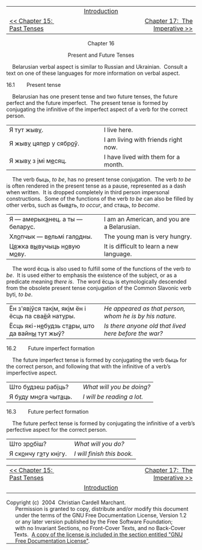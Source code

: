 <table>
<colgroup>
<col style="width: 33%" />
<col style="width: 33%" />
<col style="width: 33%" />
</colgroup>
<tbody>
<tr class="odd">
<td><br />
</td>
<td style="text-align: center;"><a href="introduction.html">Introduction</a><br />
</td>
<td style="text-align: right;"><br />
</td>
</tr>
<tr class="even">
<td><a href="chapter15.html">&lt;&lt; Chapter 15:  Past Tenses</a><br />
</td>
<td style="text-align: center;"><br />
</td>
<td style="text-align: right;"><a href="chapter17.html">Chapter 17:  The Imperative &gt;&gt;</a><br />
</td>
</tr>
</tbody>
</table>

  
  

<div style="text-align: center;">

Chapter 16  
  
Present and Future Tenses  

</div>

  
    Belarusian verbal aspect is similar to Russian and Ukrainian. 
Consult a text on one of these languages for more information on verbal
aspect.  
  
16.1        Present tense  
  
    Belarusian has one present tense and two future tenses, the future
perfect and the future imperfect.  The present tense is formed by
conjugating the infinitive of the imperfect aspect of a verb for the
correct person.  
  

<table>
<colgroup>
<col style="width: 50%" />
<col style="width: 50%" />
</colgroup>
<tbody>
<tr class="odd">
<td>Я тут жыв<span style="text-decoration: underline;">у</span>.<br />
</td>
<td>I live here.<br />
</td>
</tr>
<tr class="even">
<td>Я жыв<span style="text-decoration: underline;">у</span> цяп<span style="text-decoration: underline;">е</span>р у сябр<span style="text-decoration: underline;">о</span>ў.<br />
</td>
<td>I am living with friends right now.<br />
</td>
</tr>
<tr class="odd">
<td>Я жыв<span style="text-decoration: underline;">у</span> з <span style="text-decoration: underline;">і</span>мі м<span style="text-decoration: underline;">е</span>сяц.<br />
</td>
<td>I have lived with them for a month.<br />
</td>
</tr>
</tbody>
</table>

  
  
    The verb быць, <span style="font-style: italic;">to be</span>, has
no present tense conjugation.  The verb
<span style="font-style: italic;">to be</span> is often rendered in the
present tense as a pause, represented as a dash when written.  It is
dropped completely in third person impersonal constructions.  Some of
the functions of the verb <span style="font-style: italic;">to be</span>
can also be filled by other verbs, such as
быв<span style="text-decoration: underline;">а</span>ть,
<span style="font-style: italic;">to occur</span>, and стаць,
<span style="font-style: italic;">to become</span>.  
  

<table>
<colgroup>
<col style="width: 50%" />
<col style="width: 50%" />
</colgroup>
<tbody>
<tr class="odd">
<td>Я — амерык<span style="text-decoration: underline;">а</span>нец. а ты — белар<span style="text-decoration: underline;">у</span>с.<br />
</td>
<td>I am an American, and you are a Belarusian.<br />
</td>
</tr>
<tr class="even">
<td>Хл<span style="text-decoration: underline;">о</span>пчык — в<span style="text-decoration: underline;">е</span>льмі гал<span style="text-decoration: underline;">о</span>дны.<br />
</td>
<td>The young man is very hungry.<br />
</td>
</tr>
<tr class="odd">
<td>Ц<span style="text-decoration: underline;">я</span>жка в<span style="text-decoration: underline;">ы</span>вучыць н<span style="text-decoration: underline;">о</span>вую м<span style="text-decoration: underline;">о</span>ву.<br />
</td>
<td>It is difficult to learn a new language.<br />
</td>
</tr>
</tbody>
</table>

  
    The word ёсць is also used to fulfill some of the functions of the
verb <span style="font-style: italic;">to be</span>.  It is used either
to emphasis the existence of the subject, or as a predicate meaning
<span style="font-style: italic;">there is</span>.  The word ёсць is
etymologically descended from the obsolete present tense conjugation of
the Common Slavonic verb byti, <span style="font-style: italic;">to
be</span>.  
  

<table>
<colgroup>
<col style="width: 50%" />
<col style="width: 50%" />
</colgroup>
<tbody>
<tr class="odd">
<td>Ён з'яв<span style="text-decoration: underline;">і</span>ўся так<span style="text-decoration: underline;">і</span>м, як<span style="text-decoration: underline;">і</span>м ён і ёсць па сва<span style="text-decoration: underline;">ё</span>й нат<span style="text-decoration: underline;">у</span>ры.<br />
</td>
<td><span style="font-style: italic;">He appeared as that person, whom he is by his nature.</span><br />
</td>
</tr>
<tr class="even">
<td>Ёсць які-н<span style="text-decoration: underline;">е</span>будзь ст<span style="text-decoration: underline;">а</span>ры, што да вайн<span style="text-decoration: underline;">ы</span> тут жыў?<br />
</td>
<td><span style="font-style: italic;">Is there anyone old that lived here before the war?</span><br />
</td>
</tr>
</tbody>
</table>

  
  
  
16.2        Future imperfect formation  
  
    The future imperfect tense is formed by conjugating the verb быць
for the correct person, and following that with the infinitive of a
verb’s imperfective aspect.  
  

<table>
<colgroup>
<col style="width: 50%" />
<col style="width: 50%" />
</colgroup>
<tbody>
<tr class="odd">
<td>Што б<span style="text-decoration: underline;">у</span>дзеш раб<span style="text-decoration: underline;">і</span>ць?<br />
</td>
<td><span style="font-style: italic;">What will you be doing?</span><br />
</td>
</tr>
<tr class="even">
<td>Я б<span style="text-decoration: underline;">у</span>ду мн<span style="text-decoration: underline;">о</span>га чыт<span style="text-decoration: underline;">а</span>ць.<br />
</td>
<td><span style="font-style: italic;">I will be reading a lot.</span><br />
</td>
</tr>
</tbody>
</table>

  
  
16.3        Future perfect formation  
  
    The future perfect tense is formed by conjugating the infinitive of
a verb’s perfective aspect for the correct person.  
  

<table>
<colgroup>
<col style="width: 50%" />
<col style="width: 50%" />
</colgroup>
<tbody>
<tr class="odd">
<td>Што зр<span style="text-decoration: underline;">о</span>біш?<br />
</td>
<td><span style="font-style: italic;">What will you do?</span><br />
</td>
</tr>
<tr class="even">
<td>Я ск<span style="text-decoration: underline;">о</span>нчу г<span style="text-decoration: underline;">э</span>ту кн<span style="text-decoration: underline;">і</span>гу.<br />
</td>
<td><span style="font-style: italic;">I will finish this book.</span><br />
</td>
</tr>
</tbody>
</table>

  
  

<table>
<colgroup>
<col style="width: 33%" />
<col style="width: 33%" />
<col style="width: 33%" />
</colgroup>
<tbody>
<tr class="odd">
<td><a href="chapter15.html">&lt;&lt; Chapter 15:  Past Tenses</a></td>
<td style="text-align: center;"><br />
</td>
<td style="text-align: right;"><a href="chapter17.html">Chapter 17:  The Imperative &gt;&gt;</a></td>
</tr>
<tr class="even">
<td><br />
</td>
<td style="text-align: center;"><a href="introduction.html">Introduction</a><br />
</td>
<td style="text-align: right;"><br />
</td>
</tr>
</tbody>
</table>

  
  
  
  
  
  
  
  
  
  
  
  
  
  
  
  
  
  
  
  
  
  
  
  
Copyright (c)  2004  Christian Cardell Marchant.  
      Permission is granted to copy, distribute and/or modify this
document  
      under the terms of the GNU Free Documentation License, Version
1.2  
      or any later version published by the Free Software Foundation;  
      with no Invariant Sections, no Front-Cover Texts, and no
Back-Cover  
     Texts.  [A copy of the license is included in the section entitled
"GNU  
      Free Documentation License"](gnufreedl.html).
